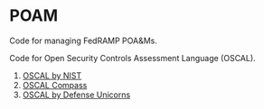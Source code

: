 # POAM

Code for managing FedRAMP POA&Ms.

Code for Open Security Controls Assessment Language (OSCAL).

1. [OSCAL by NIST](https://github.com/usnistgov/OSCAL)
1. [OSCAL Compass](https://github.com/oscal-compass)
1. [OSCAL by Defense Unicorns](https://github.com/defenseunicorns/go-oscal)
